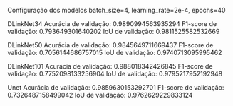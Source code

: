 Configuração dos modelos
batch_size=4,
learning_rate=2e-4,
epochs=40

DLinkNet34
Acurácia de validação: 0.9890994563935294
F1-score de validação: 0.793649301640202
IoU de validação: 0.9811525582532669

DLinkNet50
Acurácia de validação: 0.9845649711669437
F1-score de validação: 0.7056144686757015
IoU de validação: 0.9740713095995462

DLinkNet101
Acurácia de validação: 0.988018342426845
F1-score de validação: 0.7752098133256904
IoU de validação: 0.9795217952192948

Unet
Acurácia de validação: 0.9859630153292701
F1-score de validação: 0.7326487158499042
IoU de validação: 0.9762629229833124
